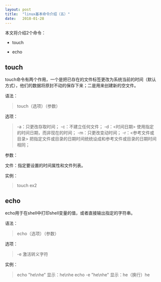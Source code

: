 ```yaml
---
layout: post
title:  "linux基本命令介绍（五）"
date:   2018-01-28
---
```


本文将介绍2个命令：

* touch

* echo

## touch

touch命令有两个作用，一个是把已存在的文件标签更改为系统当前的时间（默认方式），他们的数据将原封不动的保存下来；二是用来创建新的空文件。

语法：

> touch（选项）（参数）

选项：

> -a：只更改存取时间；
-c：不建立任何文件；
-d：<时间日期> 使用指定的时间日期，而非现在的时间；
-m：只更改变动时间；
-r：<参考文件或目录> 把指定文件或目录的日期时间统统设成和参考文件或目录的日期时间相同；

参数：

文件：指定要设置的时间属性和文件列表。

实例：

> touch ex2

## echo

echo用于在shell中打印shell变量的值，或者直接输出指定的字符串。

语法：

>echo（选项）（参数）

选项：

> -e  激活转义字符

实例：

> echo "he\nhe"  显示：he\nhe
echo -e "he\nhe"      显示：he（换行）he

